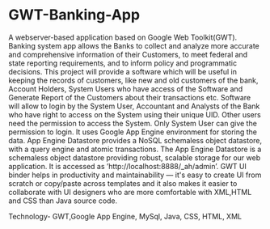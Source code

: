 # GWT-Banking-App
A webserver-based application based on Google Web Toolkit(GWT). Banking system app allows the Banks to collect and analyze more accurate and comprehensive information of their Customers, to meet federal and state reporting requirements, and to inform policy and programmatic decisions.
This project will provide a software which will be useful in keeping the records of customers, like new and old customers of the bank, Account Holders, System Users who have access of the Software and Generate Report of the Customers about their transactions etc. Software will allow to login by the System User, Accountant and Analysts of the Bank who have right to access on the System using their unique UID. Other users need the permission to access the System. Only System User can give the permission to login.
It uses Google App Engine environment for storing the data. App Engine Datastore provides a NoSQL schemaless object datastore, with a query engine and atomic transactions. The App Engine Datastore is a schemaless object datastore providing robust, scalable storage for our web application. It is accessed as ’http://localhost:8888/_ah/admin’.
GWT UI binder helps in productivity and maintainability — it's easy to create UI from scratch or copy/paste across templates and it also makes it easier to collaborate with UI designers who are more comfortable with XML,HTML and CSS than Java source code.

Technology- GWT,Google App Engine, MySql, Java, CSS, HTML, XML

